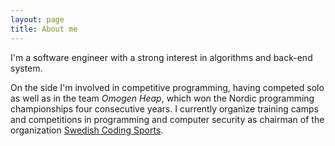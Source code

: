 ```yaml
---
layout: page
title: About me
---
```


I'm a software engineer with a strong interest in algorithms and back-end system.

On the side I'm involved in competitive programming, having competed solo as well as in the team <em>Omogen Heap</em>, which won the Nordic programming championships four consecutive years.
I currently organize training camps and competitions in programming and computer security as chairman of the organization <a href="https://kodsport.se">Swedish Coding Sports</a>.
